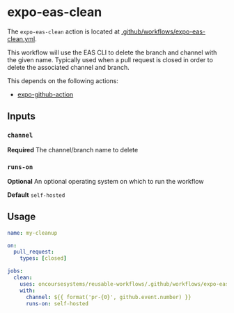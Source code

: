 # expo-eas-clean

The `expo-eas-clean` action is located at [.github/workflows/expo-eas-clean.yml](/oncoursesystems/workflows/tree/main/.github/workflows/expo-eas-clean.yml).

This workflow will use the EAS CLI to delete the branch and channel with the given name.  Typically used when a pull request is closed in order to delete the associated channel and branch.

This depends on the following actions:
- [expo-github-action](https://github.com/marketplace/actions/expo-github-action)

## Inputs

### `channel`

**Required** The channel/branch name to delete

### `runs-on`

**Optional** An optional operating system on which to run the workflow

**Default** `self-hosted`

## Usage

```yaml
name: my-cleanup

on:
  pull_request:
    types: [closed]

jobs:
  clean:
    uses: oncoursesystems/reusable-workflows/.github/workflows/expo-eas-cleanup.yml@main
    with:
      channel: ${{ format('pr-{0}', github.event.number) }}
      runs-on: self-hosted
```
